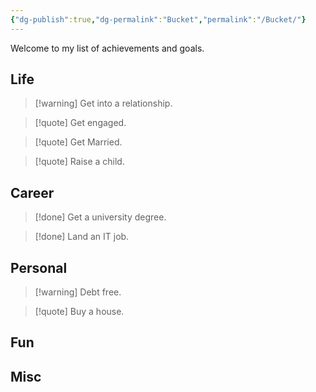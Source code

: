 ```yaml
---
{"dg-publish":true,"dg-permalink":"Bucket","permalink":"/Bucket/"}
---
```


Welcome to my list of achievements and goals.

## Life
> [!warning] Get into a relationship.

> [!quote] Get engaged.

> [!quote] Get Married.

> [!quote] Raise a child.

## Career
> [!done] Get a university degree.

> [!done] Land an IT job.

## Personal
> [!warning] Debt free.

> [!quote] Buy a house.

## Fun


## Misc

